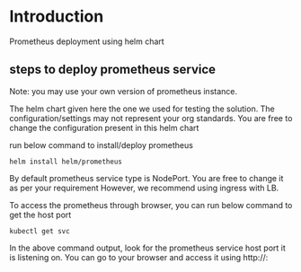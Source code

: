 # Introduction

Prometheus deployment using  helm chart

## steps to deploy prometheus service
Note: you may use your own version of prometheus instance.

The helm chart given here the one we used for testing the solution. The configuration/settings
may not represent your org standards. You are free to change the configuration present in this
helm chart

run below command to install/deploy prometheus
```
helm install helm/prometheus
```

By default prometheus service type is NodePort. You are free to change it as per your requirement
However, we recommend using ingress with LB.

To access the prometheus through browser, you can run below command to get the host port

```
kubectl get svc
```

In the above command output, look for the prometheus service host port it is listening on.
You can go to your browser and access it using
http://<node ip>:<host port> 

